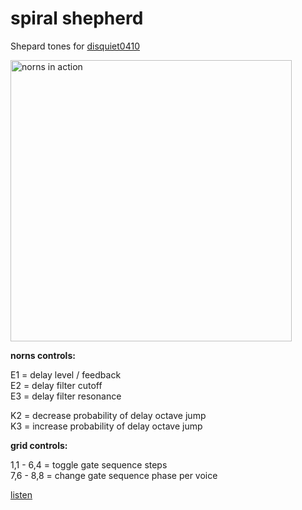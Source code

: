 # spiral shepherd



Shepard tones for [disquiet0410](https://llllllll.co/t/disquiet-junto-project-0410-op-audio/26796/54)

<img src="http://synthetiv.github.io/misc/shepherd.jpg" height="450" width="450" alt="norns in action">

**norns controls:**

E1 = delay level / feedback\
E2 = delay filter cutoff\
E3 = delay filter resonance

K2 = decrease probability of delay octave jump\
K3 = increase probability of delay octave jump

**grid controls:**

1,1 - 6,4 = toggle gate sequence steps\
7,6 - 8,8 = change gate sequence phase per voice 

[listen](https://soundcloud.com/quie-tscol-or/disquiet0410-spiraling)
